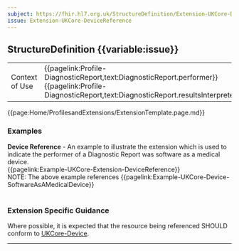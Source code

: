 ```yaml
---
subject: https://fhir.hl7.org.uk/StructureDefinition/Extension-UKCore-DeviceReference
issue: Extension-UKCore-DeviceReference
---
```

## StructureDefinition {{variable:issue}}

<table id="addToTranspose">
<tr><td>Context of Use</td>
<td>{{pagelink:Profile-DiagnosticReport,text:DiagnosticReport.performer}}<br>
{{pagelink:Profile-DiagnosticReport,text:DiagnosticReport.resultsInterpreter}}</td>
</tr>
</table>

{{page:Home/ProfilesandExtensions/ExtensionTemplate.page.md}}

<div id="Examples" class="tabcontent">
  <h3>Examples</h3>
  <b>Device Reference</b> - An example to illustrate the extension which is used to indicate the performer of a Diagnostic Report was software as a medical device.<br>
  {{pagelink:Example-UKCore-Extension-DeviceReference}}<br>
  NOTE: The above example references {{pagelink:Example-UKCore-Device-SoftwareAsAMedicalDevice}}
  <br><br>
</div>

<h3 id="guidance-devicereference">Extension Specific Guidance</h3>

Where possible, it is expected that the resource being referenced SHOULD conform to [UKCore-Device](https://simplifier.net/guide/UKCoreImplementationGuideAssetsinDevelopment/Home/ProfilesandExtensions/Profile-UKCore-Device).

---
